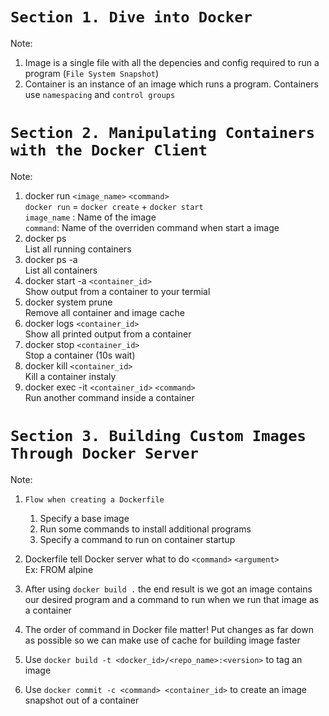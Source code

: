 # `Section 1. Dive into Docker`

Note:<br>

1. Image is a single file with all the depencies and config required to run a program (`File System Snapshot`)
2. Container is an instance of an image which runs a program. Containers use `namespacing` and `control groups`

# `Section 2. Manipulating Containers with the Docker Client`

Note:<br>

1. docker run `<image_name>` `<command>` <br>
   `docker run` = `docker create` + `docker start`<br>
   `image_name` : Name of the image<br>
   `command`: Name of the overriden command when start a image
2. docker ps<br>
   List all running containers
3. docker ps -a<br>
   List all containers
4. docker start -a `<container_id>`<br>
   Show output from a container to your termial
5. docker system prune<br>
   Remove all container and image cache
6. docker logs `<container_id>`<br>
   Show all printed output from a container
7. docker stop `<container_id>`<br>
   Stop a container (10s wait)
8. docker kill `<container_id>`<br>
   Kill a container instaly
9. docker exec -it `<container_id>` `<command>`<br>
   Run another command inside a container

# `Section 3. Building Custom Images Through Docker Server`

Note:

1. `Flow when creating a Dockerfile`
    1. Specify a base image
    2. Run some commands to install additional programs
    3. Specify a command to run on container startup
2. Dockerfile tell Docker server what to do
   `<command>` `<argument>`<br>
   Ex: FROM alpine

3. After using `docker build .` the end result is we got an image contains our desired program and a command to run when we run that image as a container

4. The order of command in Docker file matter! Put changes as far down as possible so we can make use of cache for building image faster

5. Use `docker build -t <docker_id>/<repo_name>:<version>` to tag an image

6. Use `docker commit -c <command> <container_id>` to create an image snapshot out of a container
